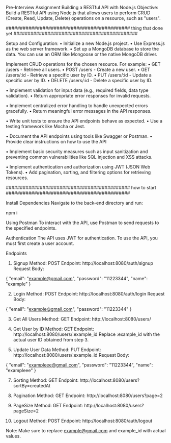 Pre-Interview Assignment Building a RESTful API with Node.js
Objective: Build a RESTful API using Node.js that allows users to perform CRUD (Create, Read, Update, Delete) operations on a resource, such as "users".

############################################ thing that done yet ############################################ 

Setup and Configuration:
• Initialize a new Node.js project.
• Use Express.js as the web server framework.
• Set up a MongoDB database to store the data. You can use 
an ORM like Mongoose or the native MongoDB driver.

Implement CRUD operations for the chosen resource. For 
example:
• GET /users - Retrieve all users.
• POST /users - Create a new user.
• GET /users/:id - Retrieve a specific user by ID.
• PUT /users/:id - Update a specific user by ID.
• DELETE /users/:id - Delete a specific user by ID.

• Implement validation for input data (e.g., required fields, 
data type validation).
• Return appropriate error responses for invalid requests.

• Implement centralized error handling to handle 
unexpected errors gracefully.
• Return meaningful error messages in the API responses.

• Write unit tests to ensure the API endpoints behave as 
expected.
• Use a testing framework like Mocha or Jest.

• Document the API endpoints using tools like Swagger or Postman.
• Provide clear instructions on how to use the API

• Implement basic security measures such as input sanitization and 
preventing common vulnerabilities like SQL injection and XSS attacks.

• Implement authentication and authorization using JWT (JSON Web 
Tokens).
• Add pagination, sorting, and filtering options for retrieving resources.

############################################ how to start ############################################

Install Dependencies
Navigate to the back-end directory and run:

npm i

Using Postman
To interact with the API, use Postman to send requests to the specified endpoints.

Authentication
The API uses JWT for authentication. To use the API, you must first create a user account.

Endpoints

1. Signup
Method: POST Endpoint: http://localhost:8080/auth/signup Request Body:

{
  "email": "example@gmail.com",
  "password": "11223344",
  "name": "example"
}

2. Login
Method: POST Endpoint: http://localhost:8080/auth/login Request Body:

{
  "email": "example@gmail.com",
  "password": "11223344"
}

3. Get All Users
Method: GET Endpoint: http://localhost:8080/users/

4. Get User by ID
Method: GET Endpoint: http://localhost:8080/users/:example_id Replace :example_id with the actual user ID obtained from step 3.

5. Update User Data
Method: PUT Endpoint: http://localhost:8080/users/:example_id Request Body:

{
  "email": "exampleee@gmail.com",
  "password": "11223344",
  "name": "exampleee"
}

7. Sorting
Method: GET Endpoint: http://localhost:8080/users?sortBy=createdAt

8. Pagination
Method: GET Endpoint: http://localhost:8080/users?page=2

9. PageSize
Method: GET Endpoint: http://localhost:8080/users?pageSize=2

10. Logout
Method: POST Endpoint: http://localhost:8080/auth/logout

Note: Make sure to replace example@gmail.com and example_id with actual values.
